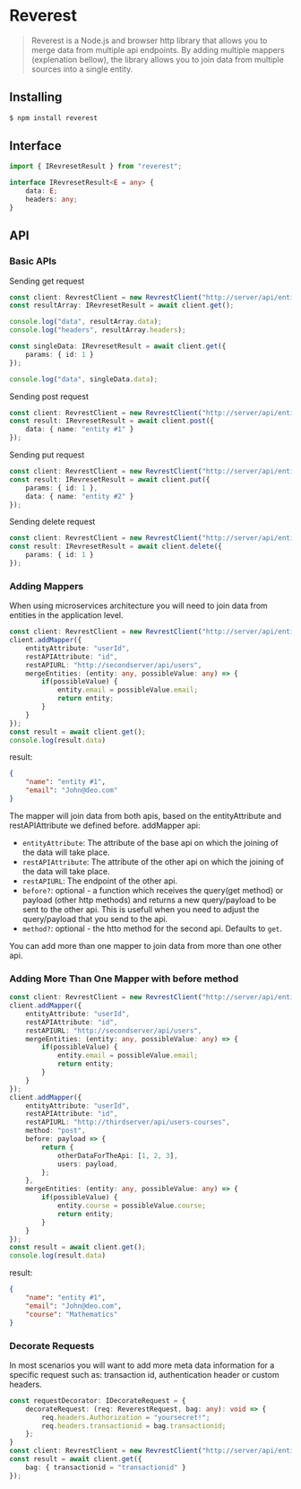 # Reverest
> Reverest is a Node.js and browser http library that allows you to merge data from multiple api endpoints. By adding multiple mappers (explenation bellow), the library allows you to join data from multiple sources into a single entity.
## Installing
``` bash
$ npm install reverest
```
## Interface
```typescript
import { IRevresetResult } from "reverest";

interface IRevresetResult<E = any> {
    data: E;
    headers: any;
}
```

## API
### Basic APIs
Sending get request
```typescript
const client: RevrestClient = new RevrestClient("http://server/api/entity/{id}")
const resultArray: IRevresetResult = await client.get();

console.log("data", resultArray.data);
console.log("headers", resultArray.headers);

const singleData: IRevresetResult = await client.get({
    params: { id: 1 }
});

console.log("data", singleData.data);
```

Sending post request
```typescript
const client: RevrestClient = new RevrestClient("http://server/api/entity/{id}")
const result: IRevresetResult = await client.post({
    data: { name: "entity #1" }
});
```

Sending put request
```typescript
const client: RevrestClient = new RevrestClient("http://server/api/entity/{id}")
const result: IRevresetResult = await client.put({
    params: { id: 1 },
    data: { name: "entity #2" }
});
```

Sending delete request
```typescript
const client: RevrestClient = new RevrestClient("http://server/api/entity/{id}")
const result: IRevresetResult = await client.delete({
    params: { id: 1 }
});
```
### Adding Mappers
When using microservices architecture you will need to join data from entities in the application level.
```typescript
const client: RevrestClient = new RevrestClient("http://server/api/entity/{id}");
client.addMapper({
    entityAttribute: "userId",
    restAPIAttribute: "id",
    restAPIURL: "http://secondserver/api/users",
    mergeEntities: (entity: any, possibleValue: any) => {
        if(possibleValue) {
            entity.email = possibleValue.email;
            return entity;
        }
    }
});
const result = await client.get();
console.log(result.data)
```

result:
```json
{
    "name": "entity #1",
    "email": "John@deo.com"
}
```

The mapper will join data from both apis, based on the entityAttribute and restAPIAttribute we defined before.
addMapper api: 
* `entityAttribute`: The attribute of the base api on which the joining of the data will take place.
* `restAPIAttribute`: The attribute of the other api on which the joining of the data will take place.
* `restAPIURL`: The endpoint of the other api.
* `before?`: optional - a function which receives the query(get method) or payload (other http methods) and returns a new query/payload to be sent to the other api. This is usefull when you need to adjust the query/payload that you send to the api.
* `method?`: optional - the htto method for the second api. Defaults to `get`.

You can add more than one mapper to join data from more than one other api.

### Adding More Than One Mapper with before method
```typescript
const client: RevrestClient = new RevrestClient("http://server/api/entity/{id}");
client.addMapper({
    entityAttribute: "userId",
    restAPIAttribute: "id",
    restAPIURL: "http://secondserver/api/users",
    mergeEntities: (entity: any, possibleValue: any) => {
        if(possibleValue) {
            entity.email = possibleValue.email;
            return entity;
        }
    }
});
client.addMapper({
    entityAttribute: "userId",
    restAPIAttribute: "id",
    restAPIURL: "http://thirdserver/api/users-courses",
    method: "post",
    before: payload => {
        return {
            otherDataForTheApi: [1, 2, 3],
            users: payload,
        };
    },
    mergeEntities: (entity: any, possibleValue: any) => {
        if(possibleValue) {
            entity.course = possibleValue.course;
            return entity;
        }
    }
});
const result = await client.get();
console.log(result.data)
```

result:
```json
{
    "name": "entity #1",
    "email": "John@deo.com",
    "course": "Mathematics"
}
```

### Decorate Requests
In most scenarios you will want to add more meta data information for a specific request such as: transaction id, authentication header or custom headers. 
```typescript
const requestDecorator: IDecorateRequest = {
    decorateRequest: (req: ReverestRequest, bag: any): void => {
        req.headers.Authorization = "yoursecret!";
        req.headers.transactionid = bag.transactionid;
    };
}
const client: RevrestClient = new RevrestClient("http://server/api/entity/{id}", requestDecorator);
const result = await client.get({
    bag: { transactionid = "transactionid" }
});
```
